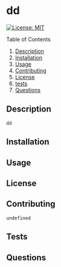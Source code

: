 # dd
[![License: MIT](https://img.shields.io/badge/License-MIT-yellow.svg)](https://opensource.org/licenses/MIT)

<!-- TABLE OF CONTENTS -->
  <summary>Table of Contents</summary>
  <ol>
    <li><a href="#description">Description</a></li>
    <li><a href="#installation">Installation </a></li>
    <li><a href="#usage">Usage</a></li>
    <li><a href="#contributing">Contributing</a></li>
    <li><a href="#license">License</a></li>
    <li><a href="#tests">tests</a></li>
    <li><a href="#questions">Questions</a></li>
</ol>

## Description
    dd

## Installation
    

## Usage
    

##  License

##  Contributing
    undefined

##  Tests
    

##  Questions

    
[](https://github.com/)


